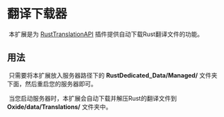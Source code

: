 # 翻译下载器
​	本扩展是为 [RustTranslationAPI](https://github.com/Ailtop/OxidePlugins/blob/master/Published/RustTranslationAPI/RustTranslationAPI.cs) 插件提供自动下载Rust翻译文件的功能。

## 用法

​	只需要将本扩展放入服务器路径下的 **RustDedicated_Data/Managed/** 文件夹下面，然后重启您的服务器即可。

​	当您启动服务器时，本扩展会自动下载并解压Rust的翻译文件到 **Oxide/data/Translations/** 文件夹中。
